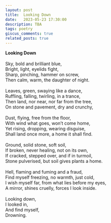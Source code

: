 ```yaml
---
layout: post
title:  Looking Down
date:   2023-05-23 17:30:00
description: TBA
tags: poetry
giscus_comments: true
related_posts: true
---
```


<div class="poem">
<b>Looking Down</b><br><br>Sky, bold and brilliant blue,<br>Bright, light, eyelids fight,<br>Sharp, pinching, hammer on screw,<br>Then calm, warm, the daughter of night.<br><br>Leaves, green, swaying like a dance,<br>Ruffling, falling, twirling, in a trance,<br>Then land, nor near, nor far from the tree,<br>On stone and pavement, dry and crunchy,<br><br>Dust, flying, free from the floor,<br>With wind what goes, won’t come home,<br>Yet rising, dropping, wearing disguise,<br>Shall land once more, a home it shall find.<br><br>Ground, solid stone, soft soil,<br>If broken, never healing, not on its own,<br>If cracked, stepped over, and if in turmoil,<br>Stone pulverised, but soil gives plants a home.<br><br>Hell, flaming and fuming and a fraud,<br>Find myself freezing, no warmth, just cold,<br>I wish myself far, from what lies before my eyes,<br>A mirror, shines cruelly, forces I look inside.<br><br>Looking down, <br>I looked in,<br>And find myself,<br>Drowning.</div>